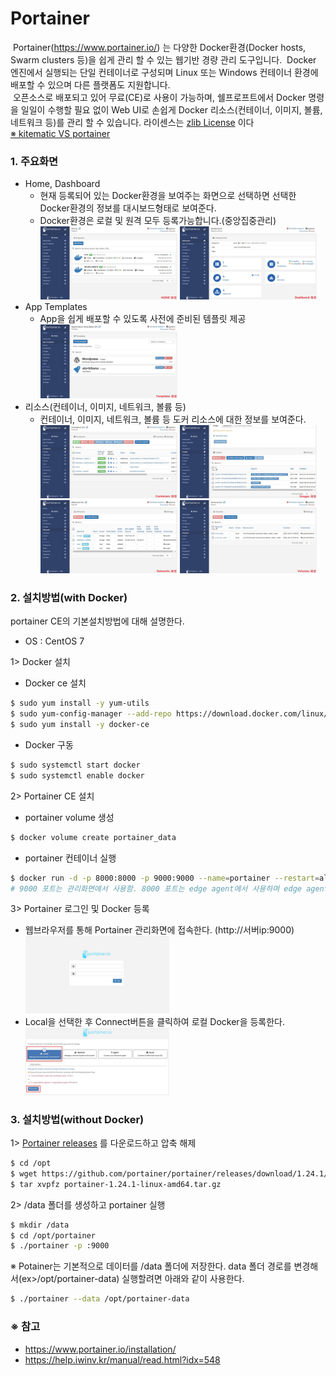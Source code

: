# Portainer
&nbsp;Portainer(https://www.portainer.io/) 는 다양한 Docker환경(Docker hosts, Swarm clusters 등)을 쉽게 관리 할 수 있는 웹기반 경량 관리 도구입니다.
&nbsp;Docker 엔진에서 실행되는 단일 컨테이너로 구성되며 Linux 또는 Windows 컨테이너 환경에 배포할 수 있으며 다른 플랫폼도 지원합니다.<br/>
&nbsp;오픈소스로 배포되고 있어 무료(CE)로 사용이 가능하며, 쉘프로프트에서 Docker 명령을 일일이 수행할 필요 없이 Web UI로
손쉽게 Docker 리소스(컨테이너, 이미지, 볼륨, 네트워크 등)를 관리 할 수 있습니다. 라이센스는 [zlib License](https://github.com/portainer/portainer/blob/develop/LICENSE) 이다<br/>
[※ kitematic VS portainer](https://stackshare.io/stackups/kitematic-vs-portainer)

### 1. 주요화면 
- Home, Dashboard
  - 현재 등록되어 있는 Docker환경을 보여주는 화면으로 선택하면 선택한 Docker환경의 정보를 대시보드형태로 보여준다.
  - Docker환경은 로컬 및 원격 모두 등록가능합니다.(중앙집중관리)<br/>
  <img width="48%" height="50%" src="./image/1.jpg">&nbsp;</img><img width="48%" height="50%" src="./image/2.jpg"></img>
- App Templates
  - App을 쉽게 배포할 수 있도록 사전에 준비된 템플릿 제공<br/>
    <img width="48%" height="50%" src="./image/3.jpg">
- 리소스(컨테이너, 이미지, 네트워크, 볼륨 등)
  - 컨테이너, 이미지, 네트워크, 볼륨 등 도커 리소스에 대한 정보를 보여준다.<br/>
  <img width="48%" height="50%" src="./image/4.jpg">&nbsp;</img><img width="48%" height="50%" src="./image/5.jpg"></img>
  <img width="48%" height="50%" src="./image/6.jpg">&nbsp;</img><img width="48%" height="50%" src="./image/7.jpg"></img>
### 2. 설치방법(with Docker)
portainer CE의 기본설치방법에 대해 설명한다.
- OS : CentOS 7

1> Docker 설치
- Docker ce 설치
```bash
$ sudo yum install -y yum-utils
$ sudo yum-config-manager --add-repo https://download.docker.com/linux/centos/docker-ce.repo
$ sudo yum install -y docker-ce
```
- Docker 구동
```bash
$ sudo systemctl start docker
$ sudo systemctl enable docker
```
2> Portainer CE 설치
- portainer volume 생성
```bash
$ docker volume create portainer_data
```
- portainer 컨테이너 실행
```bash
$ docker run -d -p 8000:8000 -p 9000:9000 --name=portainer --restart=always -v /var/run/docker.sock:/var/run/docker.sock -v portainer_data:/data portainer/portainer
# 9000 포트는 관리화면에서 사용함. 8000 포트는 edge agent에서 사용하며 edge agent를 사용하지 않으면 노출 할 필요 없음 
```
3> Portainer 로그인 및 Docker 등록
- 웹브라우저를 통해 Portainer 관리화면에 접속한다. (http://서버ip:9000)<br/>
  <img width="48%" height="50%" src="./image/8.jpg">
- Local을 선택한 후 Connect버튼을 클릭하여 로컬 Docker을 등록한다.<br/>
  <img width="48%" height="80%" src="./image/9.jpg">

### 3. 설치방법(without Docker)
1> [Portainer releases](https://github.com/portainer/portainer/releases) 를 다운로드하고 압축 해제
```bash
$ cd /opt
$ wget https://github.com/portainer/portainer/releases/download/1.24.1/portainer-1.24.1-linux-amd64.tar.gz
$ tar xvpfz portainer-1.24.1-linux-amd64.tar.gz
```
2> /data 폴더를 생성하고 portainer 실행 
```bash
$ mkdir /data
$ cd /opt/portainer
$ ./portainer -p :9000
```
※ Potainer는 기본적으로 데이터를 /data 폴더에 저장한다. data 폴더 경로를 변경해서(ex>/opt/portainer-data) 실행할려면 아래와 같이 사용한다.
```bash
$ ./portainer --data /opt/portainer-data
```
<!--### 원격 도커 등록방법
윈도우 설치
### 사용법-->
### ※ 참고
- https://www.portainer.io/installation/
- https://help.iwinv.kr/manual/read.html?idx=548
